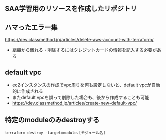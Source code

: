 ## SAA学習用のリソースを作成したリポジトリ

## ハマったエラー集
https://dev.classmethod.jp/articles/delete-aws-account-with-terraform/
- 組織から離れる・削除するにはクレジットカードの情報を記入する必要がある

## default vpc
- ec2インスタンスの作成でvpc周りを何も設定しないと、default vpcが自動的に作成される
- またdefault vpcを誤って削除した場合も、後から作成することも可能
- https://dev.classmethod.jp/articles/create-new-default-vpc/

## 特定のmoduleのみdestroyする
```
terraform destroy -target=module.[モジュール名]
```
